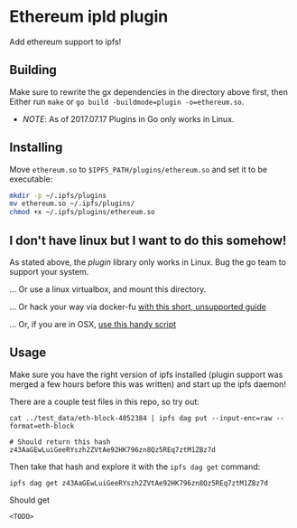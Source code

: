 # Ethereum ipld plugin

Add ethereum support to ipfs!

## Building
Make sure to rewrite the gx dependencies in the directory above first, then
Either run `make` or `go build -buildmode=plugin -o=ethereum.so`.

* *NOTE*: As of 2017.07.17 Plugins in Go only works in Linux.

## Installing
Move `ethereum.so` to `$IPFS_PATH/plugins/ethereum.so` and set it to be executable:

```sh
mkdir -p ~/.ipfs/plugins
mv ethereum.so ~/.ipfs/plugins/
chmod +x ~/.ipfs/plugins/ethereum.so
```

## I don't have linux but I want to do this somehow!

As stated above, the _plugin_ library only works in Linux. Bug the go team to support your system.

... Or use a linux virtualbox, and mount this directory.

... Or hack your way via docker-fu [with this short, unsupported guide](hacks/docker.md)

... Or, if you are in OSX, [use this handy script](hacks/osx.sh)

## Usage

Make sure you have the right version of ipfs installed (plugin support was
merged a few hours before this was written) and start up the ipfs daemon!

There are a couple test files in this repo, so try out:
```
cat ../test_data/eth-block-4052384 | ipfs dag put --input-enc=raw --format=eth-block

# Should return this hash
z43AaGEwLuiGeeRYszh2ZVtAe92HK796zn8Qz5REq7ztM1ZBz7d
```

Then take that hash and explore it with the `ipfs dag get` command:

```
ipfs dag get z43AaGEwLuiGeeRYszh2ZVtAe92HK796zn8Qz5REq7ztM1ZBz7d
```

Should get

```
<TODO>
```
